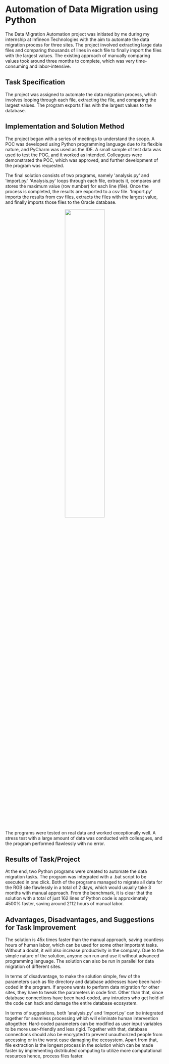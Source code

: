 # Automation of Data Migration using Python
The Data Migration Automation project was initiated by me during my internship at Infineon Technologies with the aim to automate the data migration process for three sites. The project involved extracting large data files and comparing thousands of lines in each file to finally import the files with the largest values. The existing approach of manually comparing values took around three months to complete, which was very time-consuming and labor-intensive.

## Task Specification
The project was assigned to automate the data migration process, which involves looping through each file, extracting the file, and comparing the largest values. The program exports files with the largest values to the database.

## Implementation and Solution Method
The project began with a series of meetings to understand the scope. A POC was developed using Python programming language due to its flexible nature, and PyCharm was used as the IDE. A small sample of test data was used to test the POC, and it worked as intended. Colleagues were demonstrated the POC, which was approved, and further development of the program was requested.

The final solution consists of two programs, namely 'analysis.py' and 'import.py.' 'Analysis.py' loops through each file, extracts it, compares and stores the maximum value (row number) for each line (file). Once the process is completed, the results are exported to a csv file. 'Import.py' imports the results from csv files, extracts the files with the largest value, and finally imports those files to the Oracle database.
<p align="center" width="100%">
    <img width="50%" src="https://user-images.githubusercontent.com/55419300/230011760-9c9a5f50-1d4f-44eb-b0ca-e395d5a07060.png">
</p>

The programs were tested on real data and worked exceptionally well. A stress test with a large amount of data was conducted with colleagues, and the program performed flawlessly with no error.

## Results of Task/Project
At the end, two Python programs were created to automate the data migration tasks. The program was integrated with a .bat script to be executed in one click. Both of the programs managed to migrate all data for the RGB site flawlessly in a total of 2 days, which would usually take 3 months with manual approach. From the benchmark, it is clear that the solution with a total of just 162 lines of Python code is approximately 4500% faster, saving around 2112 hours of manual labor.

## Advantages, Disadvantages, and Suggestions for Task Improvement
The solution is 45x times faster than the manual approach, saving countless hours of human labor, which can be used for some other important tasks. Without a doubt, it will also increase productivity in the company. Due to the simple nature of the solution, anyone can run and use it without advanced programming language. The solution can also be run in parallel for data migration of different sites.

In terms of disadvantage, to make the solution simple, few of the parameters such as file directory and database addresses have been hard-coded in the program. If anyone wants to perform data migration for other sites, they have to tweak the parameters in code first. Other than that, since database connections have been hard-coded, any intruders who get hold of the code can hack and damage the entire database ecosystem.

In terms of suggestions, both ‘analysis.py’ and ‘import.py’ can be integrated together for seamless processing which will eliminate human intervention altogether. Hard-coded parameters can be modified as user input variables to be more user-friendly and less rigid. Together with that, database connections should also be encrypted to prevent unauthorized people from accessing or in the worst case damaging the ecosystem. Apart from that, file extraction is the longest process in the solution which can be made faster by implementing distributed computing to utilize more computational resources hence, process files faster.
